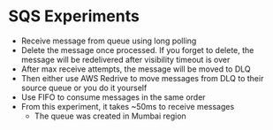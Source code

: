 # SQS Experiments
* Receive message from queue using long polling
* Delete the message once processed. If you forget to delete, the message will be redelivered after visibility timeout is over
* After max receive attempts, the message will be moved to DLQ
* Then either use AWS Redrive to move messages from DLQ to their source queue or you do it yourself
* Use FIFO to consume messages in the same order
* From this experiment, it takes ~50ms to receive messages 
  * The queue was created in Mumbai region

